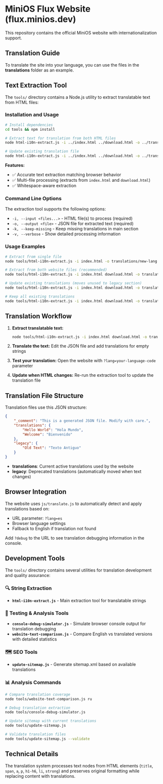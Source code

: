 # MiniOS Flux Website (flux.minios.dev)

This repository contains the official MiniOS website with internationalization support.

## Translation Guide

To translate the site into your language, you can use the files in the **translations** folder as an example.

## Text Extraction Tool

The `tools/` directory contains a Node.js utility to extract translatable text from HTML files:

### Installation and Usage

```bash
# Install dependencies
cd tools && npm install

# Extract text for translation from both HTML files
node html-i10n-extract.js -i ../index.html ../download.html -o ../translations/your-language.json -v

# Update existing translation file
node html-i10n-extract.js -i ../index.html ../download.html -o ../translations/ru.json -v
```

**Features:**
- ✅ Accurate text extraction matching browser behavior
- ✅ Multi-file processing (extracts from `index.html` and `download.html`)
- ✅ Whitespace-aware extraction

### Command Line Options

The extraction tool supports the following options:

- `-i, --input <files...>` - HTML file(s) to process (required)
- `-o, --output <file>` - JSON file for extracted text (required)  
- `-k, --keep-missing` - Keep missing translations in main section
- `-v, --verbose` - Show detailed processing information

### Usage Examples

```bash
# Extract from single file
node tools/html-i10n-extract.js -i index.html -o translations/new-lang.json -v

# Extract from both website files (recommended)
node tools/html-i10n-extract.js -i index.html download.html -o translations/new-lang.json -v

# Update existing translations (moves unused to legacy section)
node tools/html-i10n-extract.js -i index.html download.html -o translations/ru.json -v

# Keep all existing translations 
node tools/html-i10n-extract.js -i index.html download.html -o translations/ru.json -k -v
```

## Translation Workflow

1. **Extract translatable text:**
   ```bash
   node tools/html-i10n-extract.js -i index.html download.html -o translations/new-language.json -v
   ```

2. **Translate the text:** Edit the JSON file and add translations for empty strings

3. **Test your translation:** Open the website with `?lang=your-language-code` parameter

4. **Update when HTML changes:** Re-run the extraction tool to update the translation file

## Translation File Structure

Translation files use this JSON structure:

```json
{
    "_comment": "This is a generated JSON file. Modify with care.",
    "translations": {
        "Hello World": "Hola Mundo",
        "Welcome": "Bienvenido"
    },
    "legacy": {
        "Old Text": "Texto Antiguo"
    }
}
```

- **translations**: Current active translations used by the website
- **legacy**: Deprecated translations (automatically moved when text changes)

## Browser Integration

The website uses `js/translate.js` to automatically detect and apply translations based on:
- URL parameter: `?lang=es` 
- Browser language settings
- Fallback to English if translation not found

Add `?debug` to the URL to see translation debugging information in the console.

## Development Tools

The `tools/` directory contains several utilities for translation development and quality assurance:

### 🔍 String Extraction
- **`html-i10n-extract.js`** - Main extraction tool for translatable strings

### 🧪 Testing & Analysis Tools
- **`console-debug-simulator.js`** - Simulate browser console output for translation debugging
- **`website-text-comparison.js`** - Compare English vs translated versions with detailed statistics

### 🗺️ SEO Tools
- **`update-sitemap.js`** - Generate sitemap.xml based on available translations

### 📊 Analysis Commands

```bash
# Compare translation coverage
node tools/website-text-comparison.js ru

# Debug translation extraction
node tools/console-debug-simulator.js

# Update sitemap with current translations
node tools/update-sitemap.js

# Validate translation files
node tools/update-sitemap.js --validate
```

## Technical Details

The translation system processes text nodes from HTML elements (`title`, `span`, `a`, `p`, `h1-h6`, `li`, `strong`) and preserves original formatting while replacing content with translations.
